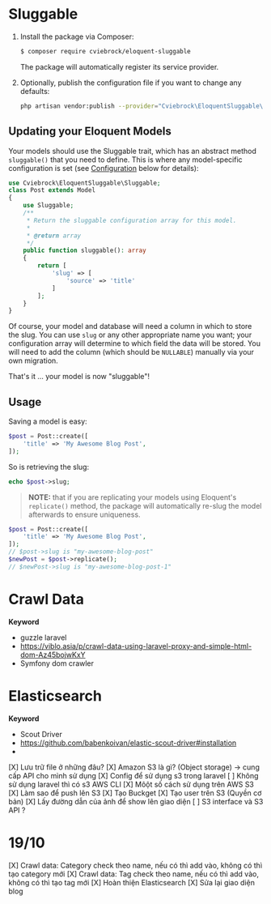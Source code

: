 # Sluggable
1. Install the package via Composer:

    ```sh
    $ composer require cviebrock/eloquent-sluggable
    ```

   The package will automatically register its service provider.

2. Optionally, publish the configuration file if you want to change any defaults:

    ```sh
    php artisan vendor:publish --provider="Cviebrock\EloquentSluggable\ServiceProvider"
    ```


## Updating your Eloquent Models

Your models should use the Sluggable trait, which has an abstract method `sluggable()`
that you need to define.  This is where any model-specific configuration is set
(see [Configuration](#configuration) below for details):

```php
use Cviebrock\EloquentSluggable\Sluggable;
class Post extends Model
{
    use Sluggable;
    /**
     * Return the sluggable configuration array for this model.
     *
     * @return array
     */
    public function sluggable(): array
    {
        return [
            'slug' => [
                'source' => 'title'
            ]
        ];
    }
}
```

Of course, your model and database will need a column in which to store the slug.
You can use `slug` or any other appropriate name you want; your configuration array
will determine to which field the data will be stored.  You will need to add the
column (which should be `NULLABLE`) manually via your own migration.

That's it ... your model is now "sluggable"!



## Usage

Saving a model is easy:

```php
$post = Post::create([
    'title' => 'My Awesome Blog Post',
]);
```

So is retrieving the slug:

```php
echo $post->slug;
```

> **NOTE:** that if you are replicating your models using Eloquent's `replicate()` method,
> the package will automatically re-slug the model afterwards to ensure uniqueness.
```php
$post = Post::create([
    'title' => 'My Awesome Blog Post',
]);
// $post->slug is "my-awesome-blog-post"
$newPost = $post->replicate();
// $newPost->slug is "my-awesome-blog-post-1"
```


# Crawl Data

**Keyword**
* guzzle laravel
* https://viblo.asia/p/crawl-data-using-laravel-proxy-and-simple-html-dom-Az45bojwKxY
* Symfony dom crawler

# Elasticsearch

**Keyword**
* Scout Driver
* https://github.com/babenkoivan/elastic-scout-driver#installation
* 


[X] Lưu trữ file ở những đâu?
[X] Amazon S3 là gì? (Object storage) -> cung cấp API cho mình sử dụng
[X] Config để sử dụng s3 trong laravel
[ ] Không sử dụng laravel thì có s3 AWS CLI
[X] Môột số cách sử dụng trên AWS S3
[X] Làm sao để push lên S3
[X] Tạo Buckget
[X] Tạo user trên S3 (Quyền cơ bản)
[X] Lấy đường dẫn của ảnh để show lên giao diện
[ ] S3 interface và S3 API ?


# 19/10
[X] Crawl data: Category check theo name, nếu có thì add vào, không có thì tạo category mới
[X] Crawl data: Tag check theo name, nếu có thì add vào, không có thì tạo tag mới 
[X] Hoàn thiện Elasticsearch 
[X] Sửa lại giao diện blog
